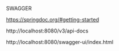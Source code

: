 
SWAGGER

https://springdoc.org/#getting-started

http://localhost:8080/v3/api-docs

http://localhost:8080/swagger-ui/index.html